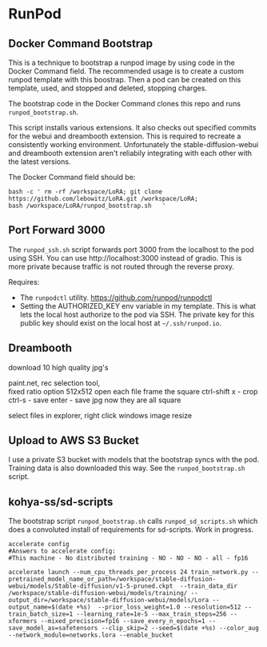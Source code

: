 # RunPod

## Docker Command Bootstrap

This is a technique to bootstrap a runpod image by using code in the Docker Command field. The recommended usage is to create a custom runpod template with this boostrap. Then a pod can be created on this template, used, and stopped and deleted, stopping charges.

The bootstrap code in the Docker Command clones this repo and runs `runpod_bootstrap.sh`. 

This script installs various extensions. It also checks out specified commits for the webui and dreambooth extension. This is required to recreate a consistently working environment. Unfortunately the stable-diffusion-webui and dreambooth extension aren't reliabily integrating with each other with the latest versions.

The Docker Command field should be:

```
bash -c ' rm -rf /workspace/LoRA; git clone https://github.com/lebowitz/LoRA.git /workspace/LoRA;
bash /workspace/LoRA/runpod_bootstrap.sh   '
```

## Port Forward 3000

The `runpod_ssh.sh` script forwards port 3000 from the localhost to the pod using SSH. You can use http://localhost:3000 instead of gradio. This is more private because traffic is not routed through the reverse proxy.

Requires: 
 - The `runpodctl` utility. https://github.com/runpod/runpodctl
 - Setting the AUTHORIZED_KEY env variable in my template. This is what lets the local host authorize to the pod via SSH. The private key for this public key should exist on the local host at `~/.ssh/runpod.io`. 

## Dreambooth 

download 10 high quality jpg's 

paint.net, 
rec selection tool,  
fixed ratio option 512x512 
open each file 
frame the square 
ctrl-shift x - crop 
ctrl-s - save 
enter - save jpg 
now they are all square  

select files in explorer, right click windows image resize 

## Upload to AWS S3 Bucket

I use a private S3 bucket with models that the bootstrap syncs with the pod. Training data is also downloaded this way. See the `runpod_bootstrap.sh` script.

## kohya-ss/sd-scripts

The bootstrap script `runpod_bootstrap.sh` calls `runpod_sd_scripts.sh` which does a convoluted install of requirements for sd-scripts. Work in progress.

```
accelerate config 
#Answers to accelerate config: 
#This machine - No distributed training - NO - NO - NO - all - fp16 

accelerate launch --num_cpu_threads_per_process 24 train_network.py --pretrained_model_name_or_path=/workspace/stable-diffusion-webui/models/Stable-diffusion/v1-5-pruned.ckpt  --train_data_dir /workspace/stable-diffusion-webui/models/training/ --output_dir=/workspace/stable-diffusion-webui/models/Lora --output_name=$(date +%s)  --prior_loss_weight=1.0 --resolution=512 --train_batch_size=1 --learning_rate=1e-5 --max_train_steps=256 --xformers --mixed_precision=fp16 --save_every_n_epochs=1 --save_model_as=safetensors --clip_skip=2 --seed=$(date +%s) --color_aug --network_module=networks.lora --enable_bucket  
```
 



